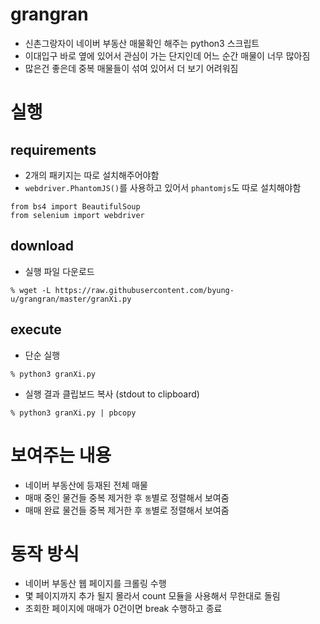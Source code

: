 # grangran
* 신촌그랑자이 네이버 부동산 매물확인 해주는 python3 스크립트
* 이대입구 바로 옆에 있어서 관심이 가는 단지인데 어느 순간 매물이 너무 많아짐
* 많은건 좋은데 중복 매물들이 섞여 있어서 더 보기 어려워짐

# 실행
## requirements
* 2개의 패키지는 따로 설치해주어야함
* `webdriver.PhantomJS()`를 사용하고 있어서 `phantomjs`도 따로 설치해야함
```
from bs4 import BeautifulSoup
from selenium import webdriver
```

## download
* 실행 파일 다운로드
```
% wget -L https://raw.githubusercontent.com/byung-u/grangran/master/granXi.py
```

## execute
* 단순 실행
```
% python3 granXi.py
```

* 실행 결과 클립보드 복사 (stdout to clipboard)
```
% python3 granXi.py | pbcopy
```


# 보여주는 내용
* 네이버 부동산에 등재된 전체 매물
* 매매 중인 물건들 중복 제거한 후 `동`별로 정렬해서 보여줌
* 매매 완료 물건들 중복 제거한 후 `동`별로 정렬해서 보여줌

# 동작 방식
* 네이버 부동산 웹 페이지를 크롤링 수행
* 몇 페이지까지 추가 될지 몰라서 count 모듈을 사용해서 무한대로 돌림
* 조회한 페이지에 매매가 0건이면 break 수행하고 종료

